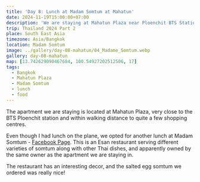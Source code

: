 ```yaml
---
title: 'Day 8: Lunch at Madam Somtum at Mahatun'
date: 2024-11-19T15:00:00+07:00
description: 'We are staying at Mahatun Plaza near Ploenchit BTS Station, and had a late lunch at Madam Somtum.'
trip: Thailand 2024 Part 2
place: South East Asia
timezone: Asia/Bangkok
location: Madam Somtum
image: ../gallery/day-08-mahatun/04_Madame_Somtum.webp
gallery: day-08-mahatun
map: [13.742629090467684, 100.54927202512506, 17]
tags:
  - Bangkok
  - Mahatun Plaza
  - Madam Somtum
  - lunch
  - food
---
```


The apartment we are staying is located at Mahatun Plaza, very close to the BTS Ploenchit station and within walking distance to quite a few shopping centres.

Even though I had lunch on the plane, we opted for another lunch at Madam Somtum - [Facebook Page](https://www.facebook.com/madamsomtum/). This is an Esan restaurant serving different varieties of somtum along with other Thai dishes, and apparently owned by the same owner as the apartment we are staying in.

The restaurant has an interesting decor, and the salted egg somtum we ordered was really nice!
